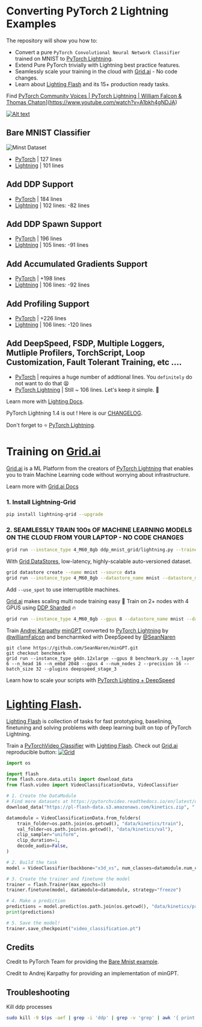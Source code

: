 # Converting PyTorch 2 Lightning Examples

The repository will show you how to:
* Convert a pure `PyTorch Convolutional Neural Network Classifier` trained on MNIST to [PyTorch Lightning](https://github.com/PyTorchLightning/pytorch-lightning).
* Extend Pure PyTorch trivially with Lightning best practice features.
* Seamlessly scale your training in the cloud with [Grid.ai](https://www.grid.ai/) - No code changes.
* Learn about [Lighting Flash](https://github.com/PyTorchLightning/lightning-flash) and its 15+ production ready tasks. 

Find [PyTorch Community Voices | PyTorch Lightning | William Falcon & Thomas Chaton](https://img.youtube.com/vi/A1bkh4gNDJA/0.jpg)](https://www.youtube.com/watch?v=A1bkh4gNDJA)

[![Alt text](https://img.youtube.com/vi/A1bkh4gNDJA/0.jpg)](https://www.youtube.com/watch?v=A1bkh4gNDJA)

## Bare MNIST Classifier
![Minst Dataset](https://miro.medium.com/max/800/1*LyRlX__08q40UJohhJG9Ow.png)

* [PyTorch](bare_mnist/pytorch.py) | 127 lines 
* [Lightning](bare_mnist/lightning.py) | 101 lines 

## Add DDP Support
* [PyTorch](ddp_mnist/pytorch.py) | 184 lines
* [Lightning](ddp_mnist/lightning.py) | 102 lines: -82 lines

## Add DDP Spawn Support
* [PyTorch](ddp_mnist_spawn/pytorch.py) | 196 lines
* [Lightning](ddp_mnist_spawn/lightning.py) | 105 lines: -91 lines

## Add Accumulated Gradients Support
* [PyTorch](ddp_mnist_accumulate_gradients/pytorch.py) | +198 lines 
* [Lightning](ddp_mnist_accumulate_gradients/lightning.py) | 106 lines: -92 lines

## Add Profiling Support
* [PyTorch](ddp_mnist_accumulate_gradients_profiler/pytorch.py) | +226 lines 
* [Lightning](ddp_mnist_accumulate_gradients_profiler/lightning.py) | 106 lines: -120 lines

## Add DeepSpeed, FSDP, Multiple Loggers, Mutliple Profilers, TorchScript, Loop Customization, Fault Tolerant Training, etc ....
* [PyTorch](https://github.com/PyTorchLightning/pytorch-lightning) | requires a huge number of addtional lines. You `definitely` do not  want to do that :tired_face: 
* [PyTorch Lightning](https://github.com/PyTorchLightning/pytorch-lightning) | Still ~ 106 lines. Let's keep it simple. :rocket:

Learn more with [Lighting Docs](https://pytorch-lightning.readthedocs.io/en/stable/).

PyTorch Lightning 1.4 is out ! Here is our [CHANGELOG](https://github.com/PyTorchLightning/pytorch-lightning/releases/tag/1.4.0).

Don't forget to :star: [PyTorch Lightning](https://github.com/PyTorchLightning/pytorch-lightning).

# Training on [Grid.ai](https://www.grid.ai/)

[Grid.ai](https://www.grid.ai/) is a ML Platform from the creators of [PyTorch Lightning](https://github.com/PyTorchLightning/pytorch-lightning) that enables you to train Machine Learning code without worrying about infrastructure. 

Learn more with [Grid.ai Docs](https://docs.grid.ai/platform/about-these-features/multi-node)

### 1. Install Lightning-Grid

```bash
pip install lightning-grid --upgrade
```

### 2. SEAMLESSLY TRAIN 100s OF MACHINE LEARNING MODELS ON THE CLOUD FROM YOUR LAPTOP - NO CODE CHANGES


```bash
grid run --instance_type 4_M60_8gb ddp_mnist_grid/lightning.py --trainer.max_epochs 2 --trainer.gpus 4 --trainer.accelerator ddp
```

With [Grid DataStores](https://docs.grid.ai/products/global-cli-configs/cli-api/grid-datastores), low-latency, highly-scalable auto-versioned dataset.

```bash
grid datastore create --name mnist --source data
grid run --instance_type 4_M60_8gb --datastore_name mnist --datastore_mount_dir data ddp_mnist_grid/lightning.py  --trainer.max_epochs 2 --trainer.gpus 4 --trainer.accelerator ddp
```

Add `--use_spot` to use interruptible machines.

[Grid.ai](https://www.grid.ai/) makes scaling multi node training easy :rocket: Train on 2+ nodes with 4 GPUS using [DDP Sharded](https://medium.com/pytorch/pytorch-lightning-1-1-model-parallelism-training-and-more-logging-options-7d1e47db7b0b) :fire:


```bash
grid run --instance_type 4_M60_8gb --gpus 8 --datastore_name mnist --datastore_mount_dir data  ddp_mnist_grid/lightning.py  --trainer.max_epochs 2 --trainer.num_nodes 2 --trainer.gpus 4 --trainer.accelerator ddp_sharded
```

Train [Andrej Karpathy](https://karpathy.ai) [minGPT](https://github.com/karpathy/minGPT) converted to [PyTorch Lightning](https://github.com/PyTorchLightning/pytorch-lightning) by [@williamFalcon](https://github.com/williamFalcon) and bencharmked with DeepSpeed by [@SeanNaren](https://github.com/SeanNaren)

```
git clone https://github.com/SeanNaren/minGPT.git
git checkout benchmark
grid run --instance_type g4dn.12xlarge --gpus 8 benchmark.py --n_layer 6 --n_head 16 --n_embd 2048 --gpus 4 --num_nodes 2 --precision 16 --batch_size 32 --plugins deepspeed_stage_3
```

Learn how to scale your scripts with [PyTorch Lighting + DeepSpeed](https://devblog.pytorchlightning.ai/accessible-multi-billion-parameter-model-training-with-pytorch-lightning-deepspeed-c9333ac3bb59)

# [Lighting Flash](https://github.com/PyTorchLightning/lightning-flash).

[Lighting Flash](https://github.com/PyTorchLightning/lightning-flash) is collection of tasks for fast prototyping, baselining, finetuning and solving problems with deep learning built on top of PyTorch Lightning.

Train a [PyTorchVideo Classifier](https://github.com/PyTorchLightning/lightning-flash/blob/master/flash_examples/video_classification.py) with [Lighting Flash](https://github.com/PyTorchLightning/lightning-flash). Check out [Grid.ai](https://www.grid.ai/) reproducible button: 
[![Grid](https://img.shields.io/badge/rid_AI-run-78FF96.svg?labelColor=black&logo=data:image/svg%2bxml;base64,PHN2ZyB3aWR0aD0iNDgiIGhlaWdodD0iNDgiIGZpbGw9Im5vbmUiIHhtbG5zPSJodHRwOi8vd3d3LnczLm9yZy8yMDAwL3N2ZyI+PHBhdGggZD0iTTEgMTR2MjBhMTQgMTQgMCAwMDE0IDE0aDlWMzYuOEgxMi42VjExaDIyLjV2N2gxMS4yVjE0QTE0IDE0IDAgMDAzMi40IDBIMTVBMTQgMTQgMCAwMDEgMTR6IiBmaWxsPSIjZmZmIi8+PHBhdGggZD0iTTM1LjIgNDhoMTEuMlYyNS41SDIzLjl2MTEuM2gxMS4zVjQ4eiIgZmlsbD0iI2ZmZiIvPjwvc3ZnPg==)](https://platform.grid.ai/#/runs?script=https://github.com/aribornstein/KineticsDemo/blob/188f1948725506914b67d3814073a7bec152ac0a/train.py&cloud=grid&instance=g4dn.xlarge&accelerators=1&disk_size=200&framework=lightning&script_args=train.py%20--gpus%201%20--max_epochs%203)


```py
import os

import flash
from flash.core.data.utils import download_data
from flash.video import VideoClassificationData, VideoClassifier

# 1. Create the DataModule
# Find more datasets at https://pytorchvideo.readthedocs.io/en/latest/data.html
download_data("https://pl-flash-data.s3.amazonaws.com/kinetics.zip", "./data")

datamodule = VideoClassificationData.from_folders(
    train_folder=os.path.join(os.getcwd(), "data/kinetics/train"),
    val_folder=os.path.join(os.getcwd(), "data/kinetics/val"),
    clip_sampler="uniform",
    clip_duration=1,
    decode_audio=False,
)

# 2. Build the task
model = VideoClassifier(backbone="x3d_xs", num_classes=datamodule.num_classes, pretrained=False)

# 3. Create the trainer and finetune the model
trainer = flash.Trainer(max_epochs=3)
trainer.finetune(model, datamodule=datamodule, strategy="freeze")

# 4. Make a prediction
predictions = model.predict(os.path.join(os.getcwd(), "data/kinetics/predict"))
print(predictions)

# 5. Save the model!
trainer.save_checkpoint("video_classification.pt")
```

## Credits

Credit to PyTorch Team for providing the [Bare Mnist example](https://github.com/pytorch/examples/blob/master/mnist/main.py).

Credit to Andrej Karpathy for providing an implementation of minGPT.


## Troubleshooting

Kill ddp processes

```bash
sudo kill -9 $(ps -aef | grep -i 'ddp' | grep -v 'grep' | awk '{ print $2 }')
```
